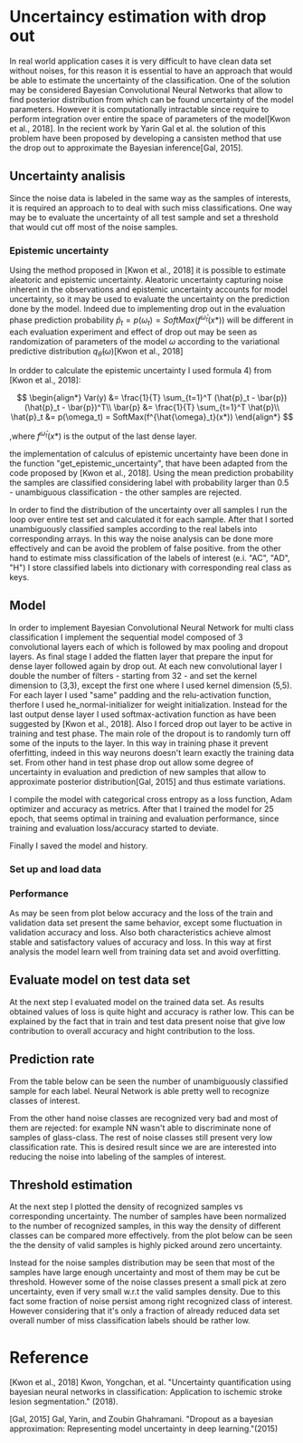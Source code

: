 # Uncertaincy estimation with drop out

In real world application cases it is very difficult to have clean data set without noises, for this reason it is essential to have an approach that would be able to estimate the uncertainty of the classification. One of the solution may be considered Bayesian Convolutional Neural Networks that allow to find posterior distribution from which can be found uncertainty of the model parameters. However it is computationally intractable since require to perform integration over entire the space of parameters of the model[Kwon et al., 2018]. In the recient work by Yarin Gal et al. the solution of this problem have been proposed by developing a cansisten method that use the drop out to approximate the Bayesian inference[Gal, 2015].

## Uncertainty analisis

Since the noise data is labeled in the same way as the samples of interests, it is required an approach to to deal with such miss classifications. One way may be to evaluate the uncertainty of all test sample and set a threshold that would cut off most of the noise samples.

### Epistemic uncertainty

Using the method proposed in [Kwon et al., 2018] it is possible to estimate aleatoric and epistemic uncertainty. Aleatoric uncertainty capturing noise inherent in the observations and epistemic uncertainty accounts for model uncertainty, so it may be used to evaluate the uncertainty on the prediction done by the model. Indeed due to implementing drop out in the evaluation phase prediction probability $\hat{p}_t = p(\omega_t) = SoftMax(f^{\hat{\omega}_t}(x*))$ will be different in each evaluation experiment and effect of drop out may be seen as randomization of parameters of the model $\omega$ according to the variational predictive distribution $q_{\hat{\theta}}(\omega)$[Kwon et al., 2018]

In ordder to calculate the epistemic uncertainty I used formula 4) from [Kwon et al., 2018]:

$$
\begin{align*}
Var(y) &= \frac{1}{T} \sum_{t=1}^T (\hat{p}_t - \bar{p})(\hat{p}_t - \bar{p})^T\\
\bar{p} &= \frac{1}{T} \sum_{t=1}^T \hat{p}\\
\hat{p}_t &= p(\omega_t) = SoftMax(f^{\hat{\omega}_t}(x*))
\end{align*}
$$

,where $f^{\hat{\omega}_t}(x*)$ is the output of the last dense layer.

the implementation of calculus of epistemic uncertainty have been done in the function "get_epistemic_uncertainty", that have been adapted from the code proposed by [Kwon et al., 2018]. Using the mean prediction probability the samples are classified considering label with probability larger than 0.5 - unambiguous classification - the other samples are rejected.

In order to find the distribution of the uncertainty over all samples I run the loop over entire test set and calculated it for each sample. After that I sorted unambiguously classified samples according to the real labels into corresponding arrays. In this way the noise analysis can be done more effectively and can be avoid the problem of false positive. from the other hand to estimate miss classification of the labels of interest (e.i. "AC", "AD", "H") I store classified labels into dictionary with corresponding real class as keys.

## Model

<!-- Model is generated by a function "generate_model", that take as arguments the number of classes, input size, number of layers and dropout rate. Such method allows me to have better control over some initial set up of the model and architecture. So after several attempt I was able to find optimal configuration for the model. -->

In order to implement Bayesian Convolutional Neural Network for multi class classification I implement the sequential model composed of 3 convolutional layers each of which is followed by max pooling and dropout layers. As final stage I added the flatten layer that prepare the input for dense layer followed again by drop out. At each new convolutional layer I double the number of filters - starting from 32 - and set the kernel dimension to (3,3), except the first one where I used kernel dimension (5,5). For each layer I used "same" padding and the relu-activation function, therfore I used he_normal-initializer for weight initialization. Instead for the last output dense layer I used softmax-activation function as have been suggested by [Kwon et al., 2018].
Also I forced drop out layer to be active in training and test phase. The main role of the dropout is to randomly turn off some of the inputs to the layer. In this way in training phase it prevent oferfitting, indeed in this way neurons doesn't learn exactly the training data set. From other hand in test phase drop out allow some degree of uncertainty in evaluation and prediction of new samples that allow to approximate posterior distribution[Gal, 2015] and thus estimate variations.

I compile the model with categorical cross entropy as a loss function, Adam optimizer and accuracy as metrics. After that I trained the model for 25 epoch, that seems optimal in training and evaluation performance, since training and evaluation loss/accuracy started to deviate.

Finally I saved the model and history.

### Set up and load data

<!-- In order to load train and test data sets I have implement the function "load_data", that in place convert all labels in one hot encoding. In the case of train data set all data is splitted into train and validation subsets by sklearn function "train_test_split" in proportion 80/20. Also for convenience of noise analysis I convert data set of real class labels into a dictionary with string of real class as keys and as values the array of indexes of the corresponding data set vector. -->
### Performance

As may be seen from plot below accuracy and the loss of the train and validation data set present the same behavior, except some fluctuation in validation accuracy and loss. Also both characteristics achieve almost stable and satisfactory values of accuracy and loss. In this way at first analysis the model learn well from training data set and avoid overfitting.

## Evaluate model on test data set

At the next step I evaluated model on the trained data set. As results obtained values of loss is quite hight and accuracy is rather low. This can be explained by the fact that in train and test data present noise that give low contribution to overall accuracy and hight contribution to the loss.

## Prediction rate

From the table below can be seen the number of unambiguously classified sample for each label. Neural Network is able pretty well to recognize classes of interest.

From the other hand noise classes are recognized very bad and most of them are rejected: for example NN wasn't able to discriminate none of samples of glass-class. The rest of noise classes still present very low classification rate. This is desired result since we are are interested into reducing the noise into labeling of the samples of interest.

## Threshold estimation  

At the next step I plotted the density of recognized samples vs corresponding uncertainty. The number of samples have been normalized to the number of recognized samples, in this way the density of different classes can be compared more effectively. from the plot below can be seen the the density of valid samples is highly picked around zero uncertainty.

Instead for the noise samples distribution may be seen that most of the samples have large enough uncertainty and most of them may be cut be threshold. However some of the noise classes present a small pick at zero uncertainty, even if very small w.r.t the valid samples density. Due to this fact some fraction of noise persist among right recognized class of interest. However considering that it's only a fraction of already reduced data set overall number of miss classification labels should be rather low.

# Reference

[Kwon et al., 2018] Kwon, Yongchan, et al. "Uncertainty quantification using bayesian neural networks in classification: Application to ischemic stroke lesion segmentation." (2018).

[Gal, 2015] Gal, Yarin, and Zoubin Ghahramani. "Dropout as a bayesian approximation: Representing model uncertainty in deep learning."(2015)
